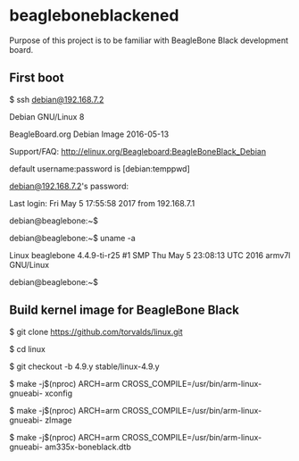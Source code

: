 # beagleboneblackened

Purpose of this project is to be familiar with BeagleBone Black development board.

## First boot

$ ssh debian@192.168.7.2


Debian GNU/Linux 8

BeagleBoard.org Debian Image 2016-05-13

Support/FAQ: http://elinux.org/Beagleboard:BeagleBoneBlack_Debian

default username:password is [debian:temppwd]

debian@192.168.7.2's password:

Last login: Fri May  5 17:55:58 2017 from 192.168.7.1

debian@beaglebone:~$

debian@beaglebone:~$ uname -a

Linux beaglebone 4.4.9-ti-r25 #1 SMP Thu May 5 23:08:13 UTC 2016 armv7l GNU/Linux

debian@beaglebone:~$


## Build kernel image for BeagleBone Black

$ git clone https://github.com/torvalds/linux.git

$ cd linux

$ git checkout -b 4.9.y stable/linux-4.9.y

$ make -j$(nproc) ARCH=arm CROSS_COMPILE=/usr/bin/arm-linux-gnueabi- xconfig

$ make -j$(nproc) ARCH=arm CROSS_COMPILE=/usr/bin/arm-linux-gnueabi- zImage

$ make -j$(nproc) ARCH=arm CROSS_COMPILE=/usr/bin/arm-linux-gnueabi- am335x-boneblack.dtb
